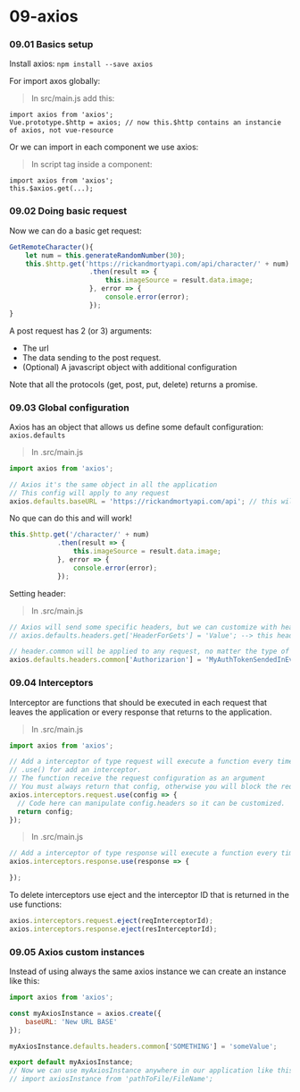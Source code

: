# 09-axios

### 09.01 Basics setup

Install axios: ```npm install --save axios```

For import axos globally:
> In src/main.js add this:
```
import axios from 'axios';
Vue.prototype.$http = axios; // now this.$http contains an instancie of axios, not vue-resource
```

Or we can import in each component we use axios:
> In script tag inside a component:
```
import axios from 'axios';
this.$axios.get(...);
```

### 09.02 Doing basic request

Now we can do a basic get request:
```javascript
GetRemoteCharacter(){
    let num = this.generateRandomNumber(30);
    this.$http.get('https://rickandmortyapi.com/api/character/' + num)
                    .then(result => {                                
                        this.imageSource = result.data.image;
                    }, error => {
                        console.error(error);
                    });
}
```

A post request has 2 (or 3) arguments:
 - The url
 - The data sending to the post request.
 - (Optional) A javascript object with additional configuration

Note that all the protocols (get, post, put, delete) returns a promise.

### 09.03 Global configuration

Axios has an object that allows us define some default configuration: ```axios.defaults```

> In .src/main.js
```javascript
import axios from 'axios';

// Axios it's the same object in all the application
// This config will apply to any request
axios.defaults.baseURL = 'https://rickandmortyapi.com/api'; // this will be the basic URL apply to all requests
```

No que can do this and will work!
```javascript
this.$http.get('/character/' + num)
            .then(result => {                                
                this.imageSource = result.data.image;
            }, error => {
                console.error(error);
            });
```

Setting header:
> In .src/main.js 
```javascript
// Axios will send some specific headers, but we can customize with header object.
// axios.defaults.headers.get['HeaderForGets'] = 'Value'; --> this header will be sended only for Get request.

// header.common will be applied to any request, no matter the type of the request.
axios.defaults.headers.common['Authorizarion'] = 'MyAuthTokenSendedInEveryRequest';
```

### 09.04 Interceptors

Interceptor are functions that should be executed in each request that leaves the application or every response that returns to the application.

> In .src/main.js 
```javascript
import axios from 'axios';

// Add a interceptor of type request will execute a function every time a request leave the app.
// .use() for add an interceptor. 
// The function receive the request configuration as an argument 
// You must always return that config, otherwise you will block the request.
axios.interceptors.request.use(config => {
  // Code here can manipulate config.headers so it can be customized.
  return config;
});
```

> In .src/main.js 
```javascript
// Add a interceptor of type response will execute a function every time a request returns to the app.
axios.interceptors.response.use(response => {

});
```

To delete interceptors use eject and the interceptor ID that is returned in the use functions:

```javascript
axios.interceptors.request.eject(reqInterceptorId);
axios.interceptors.response.eject(resInterceptorId);
```

### 09.05 Axios custom instances

Instead of using always the same axios instance we can create an instance like this:

```javascript
import axios from 'axios';

const myAxiosInstance = axios.create({
    baseURL: 'New URL BASE'
});

myAxiosInstance.defaults.headers.common['SOMETHING'] = 'someValue';

export default myAxiosInstance; 
// Now we can use myAxiosInstance anywhere in our application like this: 
// import axiosInstance from 'pathToFile/FileName';
```

